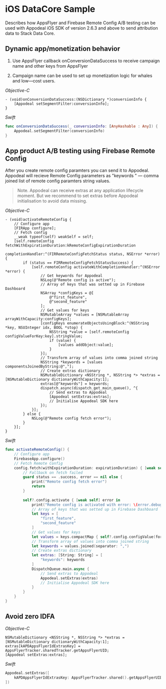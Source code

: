 # iOS DataCore Sample

Describes how AppsFlyer and Firebase Remote Config A/B  testing can be used with
Appodeal iOS SDK of version 2.6.3 and above to send attribution data to Stack Data Core.


## Dynamic app/monetization behavior 

1. Use AppsFlyer callback onConversionDataSuccess to receive campaign name and other keys from AppsFlyer 

2. Campaign name can be used to set up monetization logic for whales and low—cost users. 

*Objective-C*

```obj-c
- (void)onConversionDataSuccess:(NSDictionary *)conversionInfo {
    [Appodeal setSegmentFilter:conversionInfo];
}
```

*Swift*
```swift
func onConversionDataSuccess(_ conversionInfo: [AnyHashable : Any]) {
    Appodeal.setSegmentFilter(conversionInfo)
}
```


## App product A/B testing using Firebase Remote Config

After you create remote config paramters you can send it to Appodeal. Appodeal will recieve Remote Config parameters as "keywords " — 
comma joined list of remote config paramters string values.

> Note. Appodeal can receive extras at any application lifecycle moment. But we recommend to set extras before Appodeal initialisation to avoid data missing.

*Objective-C*

```obj-c
- (void)activateRemoteConfig {
    // Configure app
    [FIRApp configure];
    // Fetch config
    __weak typeof(self) weakSelf = self;
    [self.remoteConfig fetchWithExpirationDuration:kRemoteConfigExpirationDuration
                                 completionHandler:^(FIRRemoteConfigFetchStatus status, NSError *error) {
        if (status == FIRRemoteConfigFetchStatusSuccess) {
            [self.remoteConfig activateWithCompletionHandler:^(NSError *error) {
                // Get keywords for Appodeal
                NSLog(@"Remote config is active");
                // Array of keys that was setted up in Firebase Dashboard
                NSArray *configKeys = @[
                    @"first_feature", 
                    @"second_feature"
                ];
                // Get values for keys
                NSMutableArray *values = [NSMutableArray arrayWithCapacity:configKeys];
                [configKeys enumerateObjectsUsingBlock:^(NSString *key, NSUInteger idx, BOOL *stop) {
                    NSString *value = [self.remoteConfig configValueForKey:key].stringValue;
                    if (value) {
                        [values addObject:value];
                    }
                }];
                // Transform array of values into comma joined string
                NSString *keywords = [values componentsJoinedByString:@","];
                // Create extras dictionary
                NSMutableDictionary <NSString *, NSString *> *extras = [NSMutableDictionary dictionaryWithCapacity:1];
                extras[@"keywords"] = keywords;
                dispatch_async(dispatch_get_main_queue(), ^{
                    // Send extras to Appodeal
                    [Appodeal setExtras:extras];
                    // Initialise Appodeal SDK here
                });
            }];
        } else {
            NSLog(@"Remote config fetch error");
        }
    }];
}
```

*Swift*
```swift
func activateRemoteConfig() {
    // Configure app
    FirebaseApp.configure()
    // Fetch Remote Config
    config.fetch(withExpirationDuration: expirationDuration) { [weak self] status, error in
        // Fallback on fetch failed
        guard status == .success, error == nil else {
            print("Remote config fetch error")
            return
        }
            
        self?.config.activate { [weak self] error in
            print("Remote config is activated with error: \(error.debugDescription)")
            // Array of keys that was setted up in Firebase Dashboard
            let keys = [
                "first_feature",
                "second_feature"
            ]
            // Get values for keys
            let values = keys.compactMap { self?.config.configValue(forKey: $0).stringValue }
            // Transform array of values into comma joined string
            let keywords = values.joined(separator: ",")
            // Create extras dictionary
            let extras: [String: String] = [
                "keywords": keywords
            ]
            DispatchQueue.main.async {
                // Send extras to Appodeal
                Appodeal.setExtras(extras)
                // Initialise Appodeal SDK here
            }
        }
    }
}
```


## Avoid zero IDFA

*Objective-C*

```obj-c
NSMutableDictionary <NSString *, NSString *> *extras = [NSMutableDictionary dictionaryWithCapacity:1];
extras[kAPDAppsFlyerIdExtrasKey] = AppsFlyerTracker.sharedTracker.getAppsFlyerUID;
[Appodeal setExtras:extras];
```

*Swift*
```swift
Appodeal.setExtras([
    kAPDAppsFlyerIdExtrasKey: AppsFlyerTracker.shared().getAppsFlyerUID()
])
```